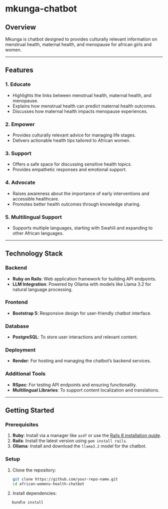 # mkunga-chatbot

## Overview
Mkunga is chatbot designed to provides culturally relevant information on menstrual health, maternal health, and menopause for african girls and women.

---

## Features

### 1. **Educate**
- Highlights the links between menstrual health, maternal health, and menopause.
- Explains how menstrual health can predict maternal health outcomes.
- Discusses how maternal health impacts menopause experiences.

### 2. **Empower**
- Provides culturally relevant advice for managing life stages.
- Delivers actionable health tips tailored to African women.

### 3. **Support**
- Offers a safe space for discussing sensitive health topics.
- Provides empathetic responses and emotional support.

### 4. **Advocate**
- Raises awareness about the importance of early interventions and accessible healthcare.
- Promotes better health outcomes through knowledge sharing.

### 5. **Multilingual Support**
- Supports multiple languages, starting with Swahili and expanding to other African languages.

---

## Technology Stack

### Backend
- **Ruby on Rails**: Web application framework for building API endpoints.
- **LLM Integration**: Powered by Ollama with models like Llama 3.2 for natural language processing.

### Frontend
- **Bootstrap 5**: Responsive design for user-friendly chatbot interface.

### Database
- **PostgreSQL**: To store user interactions and relevant content.

### Deployment
- **Render**: For hosting and managing the chatbot’s backend services.

### Additional Tools
- **RSpec**: For testing API endpoints and ensuring functionality.
- **Multilingual Libraries**: To support content localization and translations.

---

## Getting Started

### Prerequisites
1. **Ruby**: Install via a manager like `asdf` or use the [Rails 8 installation guide](https://rubyonrails.org/).
2. **Rails**: Install the latest version using `gem install rails`.
3. **Ollama**: Install and download the `llama3.2` model for the chatbot.

### Setup
1. Clone the repository:  
   ```bash
   git clone https://github.com/your-repo-name.git
   cd african-womens-health-chatbot


2. Install dependencies:
```bash
   bundle install
